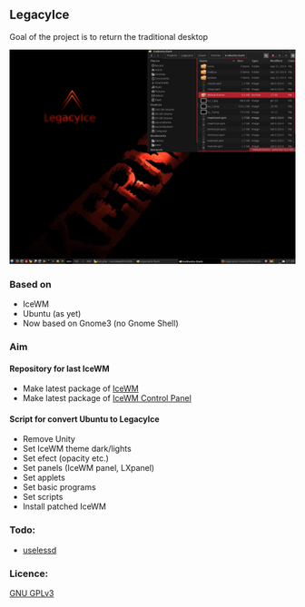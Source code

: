 ## LegacyIce
Goal of the project is to return the traditional desktop

![IceWM desktop](auxiliary_files/screenshot2.jpg)

### Based on
* IceWM
* Ubuntu (as yet)
* Now based on Gnome3 (no Gnome Shell)

### Aim

#### Repository for last IceWM
* Make latest package of [IceWM](https://github.com/bbidulock/icewm)
* Make latest package of [IceWM Control Panel](http://sourceforge.net/projects/icesoundmanager/)

#### Script for convert Ubuntu to LegacyIce
* Remove Unity
* Set IceWM theme dark/lights
* Set efect (opacity etc.)
* Set panels (IceWM panel, LXpanel)
* Set applets
* Set basic programs
* Set scripts
* Install patched IceWM

### Todo:
* [uselessd](http://uselessd.darknedgy.net/)

### Licence:
[GNU GPLv3](http://www.gnu.org/licenses/gpl-3.0.html)

